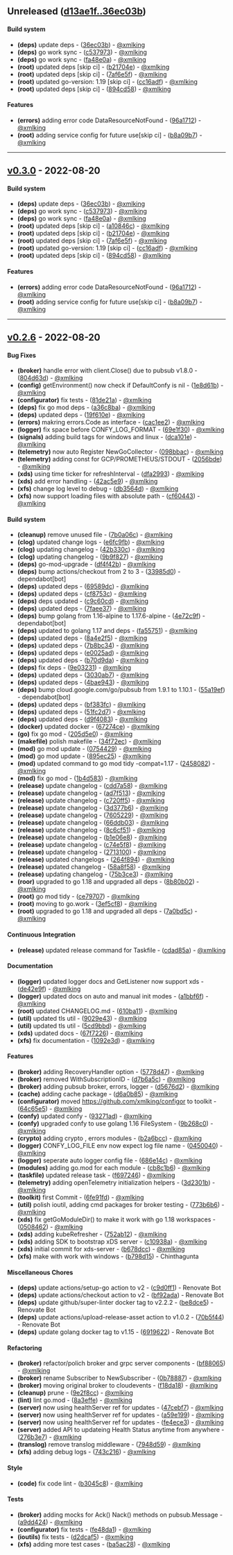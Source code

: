 ## Unreleased ([d13ae1f..36ec03b](https://github.com/xmlking/toolkit/compare/d13ae1f..36ec03b))
#### Build system
- **(deps)** update deps - ([36ec03b](https://github.com/xmlking/toolkit/commit/36ec03b310f23979d261127ef36f35a7353522a8)) - [@xmlking](https://github.com/xmlking)
- **(deps)** go work sync - ([c537973](https://github.com/xmlking/toolkit/commit/c537973e2589ed5717c25bf08d8fe5b2efae53a7)) - [@xmlking](https://github.com/xmlking)
- **(deps)** go work sync - ([fa48e0a](https://github.com/xmlking/toolkit/commit/fa48e0add69c4f75095dcb53fb8a119dc4ffa985)) - [@xmlking](https://github.com/xmlking)
- **(root)** updated deps [skip ci] - ([b21704e](https://github.com/xmlking/toolkit/commit/b21704e60929cac976c75e50c8b482a54cd817a7)) - [@xmlking](https://github.com/xmlking)
- **(root)** updated deps [skip ci] - ([7af6e5f](https://github.com/xmlking/toolkit/commit/7af6e5fa4339db6c473e7eb924ea986ba660f3f0)) - [@xmlking](https://github.com/xmlking)
- **(root)** updated go-version: 1.19 [skip ci] - ([cc16adf](https://github.com/xmlking/toolkit/commit/cc16adf03c4306326a7b5a9bccd045c86ee1e728)) - [@xmlking](https://github.com/xmlking)
- **(root)** updated deps [skip ci] - ([894cd58](https://github.com/xmlking/toolkit/commit/894cd5827653e9c5517f0b33edb71ad8ba2d9bf2)) - [@xmlking](https://github.com/xmlking)
#### Features
- **(errors)** adding error code DataResourceNotFound - ([96a1712](https://github.com/xmlking/toolkit/commit/96a1712f5db4b0c23acedd36088d7d9a9d763f36)) - [@xmlking](https://github.com/xmlking)
- **(root)** adding service config for future use[skip ci] - ([b8a09b7](https://github.com/xmlking/toolkit/commit/b8a09b7bc8a1afdc51e5fe5aa4cd9cf405b21db3)) - [@xmlking](https://github.com/xmlking)

- - -
## [v0.3.0](https://github.com/xmlking/toolkit/compare/v0.2.6..v0.3.0) - 2022-08-20
#### Build system
- **(deps)** update deps - ([36ec03b](https://github.com/xmlking/toolkit/commit/36ec03b310f23979d261127ef36f35a7353522a8)) - [@xmlking](https://github.com/xmlking)
- **(deps)** go work sync - ([c537973](https://github.com/xmlking/toolkit/commit/c537973e2589ed5717c25bf08d8fe5b2efae53a7)) - [@xmlking](https://github.com/xmlking)
- **(deps)** go work sync - ([fa48e0a](https://github.com/xmlking/toolkit/commit/fa48e0add69c4f75095dcb53fb8a119dc4ffa985)) - [@xmlking](https://github.com/xmlking)
- **(root)** updated deps [skip ci] - ([a10846c](https://github.com/xmlking/toolkit/commit/a10846cc90d7152e71d51a1f56f9dcfd76f94ce0)) - [@xmlking](https://github.com/xmlking)
- **(root)** updated deps [skip ci] - ([b21704e](https://github.com/xmlking/toolkit/commit/b21704e60929cac976c75e50c8b482a54cd817a7)) - [@xmlking](https://github.com/xmlking)
- **(root)** updated deps [skip ci] - ([7af6e5f](https://github.com/xmlking/toolkit/commit/7af6e5fa4339db6c473e7eb924ea986ba660f3f0)) - [@xmlking](https://github.com/xmlking)
- **(root)** updated go-version: 1.19 [skip ci] - ([cc16adf](https://github.com/xmlking/toolkit/commit/cc16adf03c4306326a7b5a9bccd045c86ee1e728)) - [@xmlking](https://github.com/xmlking)
- **(root)** updated deps [skip ci] - ([894cd58](https://github.com/xmlking/toolkit/commit/894cd5827653e9c5517f0b33edb71ad8ba2d9bf2)) - [@xmlking](https://github.com/xmlking)
#### Features
- **(errors)** adding error code DataResourceNotFound - ([96a1712](https://github.com/xmlking/toolkit/commit/96a1712f5db4b0c23acedd36088d7d9a9d763f36)) - [@xmlking](https://github.com/xmlking)
- **(root)** adding service config for future use[skip ci] - ([b8a09b7](https://github.com/xmlking/toolkit/commit/b8a09b7bc8a1afdc51e5fe5aa4cd9cf405b21db3)) - [@xmlking](https://github.com/xmlking)

- - -


## [v0.2.6](https://github.com/xmlking/toolkit/compare/878c5346090072d3da9595bceeddf05e5218b4f5..v0.2.6) - 2022-08-20
#### Bug Fixes
- **(broker)** handle error with client.Close() due to pubsub v1.8.0 - ([804d63d](https://github.com/xmlking/toolkit/commit/804d63dab872317336ef2a2f6f2cca21e2dba6cb)) - [@xmlking](https://github.com/xmlking)
- **(config)** getEnvironment() now check if DefaultConfy is nil - ([1e8d61b](https://github.com/xmlking/toolkit/commit/1e8d61bf419a3221c0e1810a93d6abe6e60e531e)) - [@xmlking](https://github.com/xmlking)
- **(configurator)** fix tests - ([81de21a](https://github.com/xmlking/toolkit/commit/81de21a61dc06038f5a5b1d60bb3b756822b7de1)) - [@xmlking](https://github.com/xmlking)
- **(deps)** fix go mod deps - ([a36c8ba](https://github.com/xmlking/toolkit/commit/a36c8baa1e51cce66fead0a2cacd88545c3682a0)) - [@xmlking](https://github.com/xmlking)
- **(deps)** updated deps - ([19f610e](https://github.com/xmlking/toolkit/commit/19f610e71ea37058638447a0d9ab63a38f1b6efb)) - [@xmlking](https://github.com/xmlking)
- **(errors)** makring errors.Code as interface - ([cac1ee2](https://github.com/xmlking/toolkit/commit/cac1ee23dde46f5533a555c8b877e82232c9662a)) - [@xmlking](https://github.com/xmlking)
- **(logger)** fix space before CONFY_LOG_FORMAT - ([69e1f30](https://github.com/xmlking/toolkit/commit/69e1f30d379252d53ce2702f34d8cc2db8159e7f)) - [@xmlking](https://github.com/xmlking)
- **(signals)** adding build tags for windows and linux - ([dca101e](https://github.com/xmlking/toolkit/commit/dca101eb37fc7217024b6489c42d4240e3771f42)) - [@xmlking](https://github.com/xmlking)
- **(telemetry)** now auto Register NewGoCollector - ([098bbac](https://github.com/xmlking/toolkit/commit/098bbac6595cc069e32afe6b437a28235c090563)) - [@xmlking](https://github.com/xmlking)
- **(telemetry)** adding const for GCP/PROMETHEUS/STDOUT - ([2056bde](https://github.com/xmlking/toolkit/commit/2056bde09290f4b85293b3cd5b493b3278a582f6)) - [@xmlking](https://github.com/xmlking)
- **(xds)** using time ticker for refreshInterval - ([dfa2993](https://github.com/xmlking/toolkit/commit/dfa299351ef7ffee0293357d0f0314644690d215)) - [@xmlking](https://github.com/xmlking)
- **(xds)** add error handling - ([42ac5e9](https://github.com/xmlking/toolkit/commit/42ac5e9cb03b0c76daed795d3ad42947a8042c08)) - [@xmlking](https://github.com/xmlking)
- **(xfs)** change log level to debug - ([db3564d](https://github.com/xmlking/toolkit/commit/db3564d96872a0bcbc13483db7ef9dd413b1ef7c)) - [@xmlking](https://github.com/xmlking)
- **(xfs)** now support loading files with absolute path - ([cf60443](https://github.com/xmlking/toolkit/commit/cf60443af5e304cb54759a3af3e4bf8a106eeb32)) - [@xmlking](https://github.com/xmlking)
#### Build system
- **(cleanup)** remove unused file - ([7b0a06c](https://github.com/xmlking/toolkit/commit/7b0a06cff3d366f5b895ed72f61e94c819b53588)) - [@xmlking](https://github.com/xmlking)
- **(clog)** updated change logs - ([e6fc9fb](https://github.com/xmlking/toolkit/commit/e6fc9fbc77554b0085131333f6090dfaf4aa2bc4)) - [@xmlking](https://github.com/xmlking)
- **(clog)** updating changelog - ([42b330c](https://github.com/xmlking/toolkit/commit/42b330ca1602727a95956c676b817460e76c01cc)) - [@xmlking](https://github.com/xmlking)
- **(clog)** updating changelog - ([9b9f827](https://github.com/xmlking/toolkit/commit/9b9f82752bd67dab298c46f14c49c499c0ccd910)) - [@xmlking](https://github.com/xmlking)
- **(deps)** go-mod-upgrade - ([df4f42b](https://github.com/xmlking/toolkit/commit/df4f42b3bc33c370b4384bdac2472d25bd4db566)) - [@xmlking](https://github.com/xmlking)
- **(deps)** bump actions/checkout from 2 to 3 - ([33985d0](https://github.com/xmlking/toolkit/commit/33985d0b5380c1db5aa17eba61021a29353d91c6)) - dependabot[bot]
- **(deps)** updated deps - ([69589dc](https://github.com/xmlking/toolkit/commit/69589dc6247fa60b341c2f2cc019f101e92312d6)) - [@xmlking](https://github.com/xmlking)
- **(deps)** updated deps - ([cf8753c](https://github.com/xmlking/toolkit/commit/cf8753ccc1d2370f4807f84fa2e9bd44e3054925)) - [@xmlking](https://github.com/xmlking)
- **(deps)** deps updated - ([c9c60cd](https://github.com/xmlking/toolkit/commit/c9c60cdbaef76b610e0eb5c38e58d53fb70d876d)) - [@xmlking](https://github.com/xmlking)
- **(deps)** updated deps - ([7faee37](https://github.com/xmlking/toolkit/commit/7faee37dd2aa2bcc27a97d716995e2eb0b736ab6)) - [@xmlking](https://github.com/xmlking)
- **(deps)** bump golang from 1.16-alpine to 1.17.6-alpine - ([4e72c9f](https://github.com/xmlking/toolkit/commit/4e72c9fd29722dd079acb3881034fecd05d141cd)) - dependabot[bot]
- **(deps)** updated to golang 1.17 and deps - ([fa55751](https://github.com/xmlking/toolkit/commit/fa557513a163080acc9ff48aa73226a42abff425)) - [@xmlking](https://github.com/xmlking)
- **(deps)** updated deps - ([8a4e2f5](https://github.com/xmlking/toolkit/commit/8a4e2f5cb6cc8386a174aa47fbf727199c19cde8)) - [@xmlking](https://github.com/xmlking)
- **(deps)** updated deps - ([7b8bc34](https://github.com/xmlking/toolkit/commit/7b8bc3480dccd630d9c88c006b4a4683e2b03540)) - [@xmlking](https://github.com/xmlking)
- **(deps)** updated deps - ([e0025ad](https://github.com/xmlking/toolkit/commit/e0025ad037e6ad7c66b85eb3bf676dc0d56d2a30)) - [@xmlking](https://github.com/xmlking)
- **(deps)** updated deps - ([b70d9da](https://github.com/xmlking/toolkit/commit/b70d9da5990470dd646e8d6fbae20327b8c737c2)) - [@xmlking](https://github.com/xmlking)
- **(deps)** fix deps - ([9e03231](https://github.com/xmlking/toolkit/commit/9e0323160113a1e289544cb14a96e2371a4106d0)) - [@xmlking](https://github.com/xmlking)
- **(deps)** updated deps - ([3030ab7](https://github.com/xmlking/toolkit/commit/3030ab78880de468f91f185a7921ad10947a8721)) - [@xmlking](https://github.com/xmlking)
- **(deps)** updated deps - ([4bae943](https://github.com/xmlking/toolkit/commit/4bae943f3424cdb16403d858c9ca7dc18d5e0a9a)) - [@xmlking](https://github.com/xmlking)
- **(deps)** bump cloud.google.com/go/pubsub from 1.9.1 to 1.10.1 - ([55a19ef](https://github.com/xmlking/toolkit/commit/55a19efaf1093a2997f5d4e957a7809ad0fc30e8)) - dependabot[bot]
- **(deps)** updated deps - ([bf383fc](https://github.com/xmlking/toolkit/commit/bf383fcb7154561e99447b5036f434ee27b975b3)) - [@xmlking](https://github.com/xmlking)
- **(deps)** updated deps - ([51fc2d7](https://github.com/xmlking/toolkit/commit/51fc2d71fb2d8aa2f17be15deceb88221ec18c32)) - [@xmlking](https://github.com/xmlking)
- **(deps)** updated deps - ([d9f4083](https://github.com/xmlking/toolkit/commit/d9f40835484763c4eedb5c9fcdb352699dd41fa5)) - [@xmlking](https://github.com/xmlking)
- **(docker)** updated docker - ([67274ce](https://github.com/xmlking/toolkit/commit/67274cedc4da6f185347150c92ebb5b9b8ea0fbf)) - [@xmlking](https://github.com/xmlking)
- **(go)** fix go mod - ([205d5e0](https://github.com/xmlking/toolkit/commit/205d5e0d655371974e5495a45de6938a79076817)) - [@xmlking](https://github.com/xmlking)
- **(makefile)** polish makefile - ([34f72ec](https://github.com/xmlking/toolkit/commit/34f72ecd7ccf3b9dab5c5140e24e531dec63ec68)) - [@xmlking](https://github.com/xmlking)
- **(mod)** go mod update - ([0754429](https://github.com/xmlking/toolkit/commit/0754429c27ba6f4edcb23928af39bb420359f342)) - [@xmlking](https://github.com/xmlking)
- **(mod)** go mod update - ([895ec25](https://github.com/xmlking/toolkit/commit/895ec254c86cd871372dd600744de62d793d385f)) - [@xmlking](https://github.com/xmlking)
- **(mod)** updated command to go mod tidy -compat=1.17 - ([2458082](https://github.com/xmlking/toolkit/commit/2458082dc04b1c95f5a13b2b8e61c3618bfd23b7)) - [@xmlking](https://github.com/xmlking)
- **(mod)** fix go mod - ([1b4d583](https://github.com/xmlking/toolkit/commit/1b4d58343f297ee18b656b662ec9b0fcc116ee2f)) - [@xmlking](https://github.com/xmlking)
- **(release)** update changelog - ([cdd7a58](https://github.com/xmlking/toolkit/commit/cdd7a58ac6ccb3440b7010c36a1b7dc517563306)) - [@xmlking](https://github.com/xmlking)
- **(release)** update changelog - ([ad7f513](https://github.com/xmlking/toolkit/commit/ad7f5135206c1ccf82e35a9dc459d16fd60ae485)) - [@xmlking](https://github.com/xmlking)
- **(release)** update changelog - ([c720ff5](https://github.com/xmlking/toolkit/commit/c720ff561c930a27a3a3f59163fdf305120b5278)) - [@xmlking](https://github.com/xmlking)
- **(release)** update changelog - ([3d377b6](https://github.com/xmlking/toolkit/commit/3d377b6c6c1f7615b7ad4497528d8013ddd7007c)) - [@xmlking](https://github.com/xmlking)
- **(release)** update changelog - ([7605229](https://github.com/xmlking/toolkit/commit/7605229e80e10ca8109657e69b39300824348018)) - [@xmlking](https://github.com/xmlking)
- **(release)** update changelog - ([66ddb03](https://github.com/xmlking/toolkit/commit/66ddb03cc0496925df2c809234117aae3c0c21af)) - [@xmlking](https://github.com/xmlking)
- **(release)** update changelog - ([8c6cf51](https://github.com/xmlking/toolkit/commit/8c6cf5170b4e9882cabc535882eb7de8ccfdb029)) - [@xmlking](https://github.com/xmlking)
- **(release)** update changelog - ([b1e06e8](https://github.com/xmlking/toolkit/commit/b1e06e8649a2e380dad1f8031cfb242a4eb0e73b)) - [@xmlking](https://github.com/xmlking)
- **(release)** update changelog - ([c74e5f8](https://github.com/xmlking/toolkit/commit/c74e5f853702537ee749ad087f644faa6cd0eb80)) - [@xmlking](https://github.com/xmlking)
- **(release)** update changelog - ([2713100](https://github.com/xmlking/toolkit/commit/2713100a22f95627fde7f0690cc9790bedbe7909)) - [@xmlking](https://github.com/xmlking)
- **(release)** updated changelogs - ([264f894](https://github.com/xmlking/toolkit/commit/264f894ae40411fcf5eb96418934cb6d667103fe)) - [@xmlking](https://github.com/xmlking)
- **(release)** updated changelog - ([58a8f58](https://github.com/xmlking/toolkit/commit/58a8f58e5e9fb479472d60a45e894ca8cfadf444)) - [@xmlking](https://github.com/xmlking)
- **(release)** updating changelog - ([75b3ce3](https://github.com/xmlking/toolkit/commit/75b3ce3807443ab73f4c983146de1a58b14c3d52)) - [@xmlking](https://github.com/xmlking)
- **(roor)** upgraded to go 1.18 and upgraded all deps - ([8b80b02](https://github.com/xmlking/toolkit/commit/8b80b02f4af2796d949be2c303364e98056af538)) - [@xmlking](https://github.com/xmlking)
- **(root)** go mod tidy - ([ce79707](https://github.com/xmlking/toolkit/commit/ce797071c43e386f3a3e0b2c78d399cc5588c845)) - [@xmlking](https://github.com/xmlking)
- **(root)** moving to go.work - ([3ef5cf8](https://github.com/xmlking/toolkit/commit/3ef5cf8d1059b7e9781132e4de921f419c410eed)) - [@xmlking](https://github.com/xmlking)
- **(root)** upgraded to go 1.18 and upgraded all deps - ([7a0bd5c](https://github.com/xmlking/toolkit/commit/7a0bd5cf638b98f8c465b80f2f2132d216b81ab6)) - [@xmlking](https://github.com/xmlking)
#### Continuous Integration
- **(release)** updated release command for Taskfile - ([cdad85a](https://github.com/xmlking/toolkit/commit/cdad85a4e46a3bf460861378afc4fb122b738636)) - [@xmlking](https://github.com/xmlking)
#### Documentation
- **(logger)** updated logger docs and GetListener now support xds - ([de42e9f](https://github.com/xmlking/toolkit/commit/de42e9f72da96893faef5a0a3a4b8d501ca73ab4)) - [@xmlking](https://github.com/xmlking)
- **(logger)** updated docs on auto and manual init modes - ([a1bbf6f](https://github.com/xmlking/toolkit/commit/a1bbf6fb7498b0ae063ba268f2fe861b46403462)) - [@xmlking](https://github.com/xmlking)
- **(root)** updated CHANGELOG.md - ([610ba11](https://github.com/xmlking/toolkit/commit/610ba11f694794a8a7129ba8023d4c71cb05efed)) - [@xmlking](https://github.com/xmlking)
- **(util)** updated tls util - ([9029e43](https://github.com/xmlking/toolkit/commit/9029e438457f024fcf532379ffc294dca74e4cce)) - [@xmlking](https://github.com/xmlking)
- **(util)** updated tls util - ([5cd9bbd](https://github.com/xmlking/toolkit/commit/5cd9bbd8b5a86a6d4bc8fef59efc02f8a0e0b59a)) - [@xmlking](https://github.com/xmlking)
- **(xds)** updated docs - ([67f7226](https://github.com/xmlking/toolkit/commit/67f7226a0887b8471b1e3993b811266fe0469fc9)) - [@xmlking](https://github.com/xmlking)
- **(xfs)** fix documentation - ([1092e3d](https://github.com/xmlking/toolkit/commit/1092e3d6a7963339bddde7604dd0e3842ca90de8)) - [@xmlking](https://github.com/xmlking)
#### Features
- **(broker)** adding RecoveryHandler option - ([5778d47](https://github.com/xmlking/toolkit/commit/5778d477931f747f3a64ad962b8b984b406cb919)) - [@xmlking](https://github.com/xmlking)
- **(broker)** removed WithSubscriptionID - ([d7b6a5c](https://github.com/xmlking/toolkit/commit/d7b6a5c7ad724fe79cf69d0ed9586c93fa5aafe3)) - [@xmlking](https://github.com/xmlking)
- **(broker)** adding pubsub broker, errors, logger - ([d5676d2](https://github.com/xmlking/toolkit/commit/d5676d275142482c6c64a95e572bfb9c1ef18787)) - [@xmlking](https://github.com/xmlking)
- **(cache)** adding cache package - ([d6a0b85](https://github.com/xmlking/toolkit/commit/d6a0b85d0e4ae2263045a4b38a7717cdddb61445)) - [@xmlking](https://github.com/xmlking)
- **(configurator)** moved https://github.com/xmlking/configor to toolkit - ([64c65e5](https://github.com/xmlking/toolkit/commit/64c65e5c29f2c3250045bf135e8d693ce2ff31b0)) - [@xmlking](https://github.com/xmlking)
- **(confy)** updated confy - ([93271ad](https://github.com/xmlking/toolkit/commit/93271ad6414fc17e0648847a8b37ff3680ed0c98)) - [@xmlking](https://github.com/xmlking)
- **(confy)** upgraded confy to use golang 1.16 FileSystem - ([9b268c0](https://github.com/xmlking/toolkit/commit/9b268c07f84954ae4d48ed54ce367886d836ff76)) - [@xmlking](https://github.com/xmlking)
- **(crypto)** adding crypto , errors modules - ([b2a6bcc](https://github.com/xmlking/toolkit/commit/b2a6bcc770ce6edbb286892dfe5b6b97d33d80cc)) - [@xmlking](https://github.com/xmlking)
- **(logger)** CONFY_LOG_FILE env now expect log file name - ([0450040](https://github.com/xmlking/toolkit/commit/04500402e02f61dbd7a780b1f80856528cdd4d56)) - [@xmlking](https://github.com/xmlking)
- **(logger)** seperate auto logger config file - ([686e14c](https://github.com/xmlking/toolkit/commit/686e14c11b53c56cc7745b1ba6b9a66f8b105f58)) - [@xmlking](https://github.com/xmlking)
- **(modules)** adding go.mod for each module - ([cb8c1b6](https://github.com/xmlking/toolkit/commit/cb8c1b68a5dcd4670f8e109cd85a4b890a321d8b)) - [@xmlking](https://github.com/xmlking)
- **(taskfile)** updated release task - ([f697246](https://github.com/xmlking/toolkit/commit/f697246d0e0c3970b7d5290692abbd01cc3d3daf)) - [@xmlking](https://github.com/xmlking)
- **(telemetry)** adding openTelemetry initialization helpers - ([3d2301b](https://github.com/xmlking/toolkit/commit/3d2301bbf74a0885db738170e2fbda714f131bf7)) - [@xmlking](https://github.com/xmlking)
- **(toolkit)** first Commit - ([6fe91fd](https://github.com/xmlking/toolkit/commit/6fe91fdd47d5d2453ee0311061c0069b633a297c)) - [@xmlking](https://github.com/xmlking)
- **(util)** polish ioutil, adding cmd packages for broker testing - ([773b6b6](https://github.com/xmlking/toolkit/commit/773b6b622dfb52782518aa5889cabb882f043876)) - [@xmlking](https://github.com/xmlking)
- **(xds)** fix getGoModuleDir() to make it work with go 1.18 workspaces - ([0508462](https://github.com/xmlking/toolkit/commit/0508462ee0bc6c56d5ca8a5403c0879be60413cb)) - [@xmlking](https://github.com/xmlking)
- **(xds)** adding kubeRefresher - ([752ab12](https://github.com/xmlking/toolkit/commit/752ab1239eb827810940a57d7307d193a555a60a)) - [@xmlking](https://github.com/xmlking)
- **(xds)** adding SDK to bootstrap xDS server - ([c10938a](https://github.com/xmlking/toolkit/commit/c10938ac2a561d2a60e335b0bf7961f3d46bfc1a)) - [@xmlking](https://github.com/xmlking)
- **(xds)** initial commit for xds-server - ([b678dcc](https://github.com/xmlking/toolkit/commit/b678dcccd89bf8e6fddb76292ec1e95def88f8a1)) - [@xmlking](https://github.com/xmlking)
- **(xfs)** make with work with windows - ([b798d15](https://github.com/xmlking/toolkit/commit/b798d155935ff27c81b9e149782c21aae9565453)) - Chinthagunta
#### Miscellaneous Chores
- **(deps)** update actions/setup-go action to v2 - ([c9d0ff1](https://github.com/xmlking/toolkit/commit/c9d0ff182cd2259c8bbe8f846fb9baec34538b56)) - Renovate Bot
- **(deps)** update actions/checkout action to v2 - ([bf92ada](https://github.com/xmlking/toolkit/commit/bf92adabc76bbe31fba749e4e7d595343c6c17f3)) - Renovate Bot
- **(deps)** update github/super-linter docker tag to v2.2.2 - ([be8dce5](https://github.com/xmlking/toolkit/commit/be8dce5fd4a4a5174d8d4bc8fe3cba7646ae6265)) - Renovate Bot
- **(deps)** update actions/upload-release-asset action to v1.0.2 - ([70b5f44](https://github.com/xmlking/toolkit/commit/70b5f441b468219e1fd9deec08bc2f422433d035)) - Renovate Bot
- **(deps)** update golang docker tag to v1.15 - ([6919622](https://github.com/xmlking/toolkit/commit/6919622ba3fe66b53823d2a118e1c117fc7ec60b)) - Renovate Bot
#### Refactoring
- **(broker)** refactor/polich broker and grpc server components - ([bf88065](https://github.com/xmlking/toolkit/commit/bf88065962f1c53b3fe24de87830e719a33986b2)) - [@xmlking](https://github.com/xmlking)
- **(broker)** rename Subscriber to NewSubscriber - ([0b78887](https://github.com/xmlking/toolkit/commit/0b7888777fd7afd1ebb10209245bb3b5471a2c39)) - [@xmlking](https://github.com/xmlking)
- **(broker)** moving original broker to cloudevents - ([f18da18](https://github.com/xmlking/toolkit/commit/f18da1869ab4b37599a1d9ba183c0cc9038b4ad0)) - [@xmlking](https://github.com/xmlking)
- **(cleanup)** prune - ([9e2f8cc](https://github.com/xmlking/toolkit/commit/9e2f8ccc8b1b9b61be70b844853401c929f606f3)) - [@xmlking](https://github.com/xmlking)
- **(lint)** lint go.mod - ([8a3effe](https://github.com/xmlking/toolkit/commit/8a3effe162e7cc45912b36abbbd3f2d7dbb1729d)) - [@xmlking](https://github.com/xmlking)
- **(server)** now using healthServer ref for updates - ([47cebf7](https://github.com/xmlking/toolkit/commit/47cebf71982e4bb63a765aeea38d4d0662178054)) - [@xmlking](https://github.com/xmlking)
- **(server)** now using healthServer ref for updates - ([a59e199](https://github.com/xmlking/toolkit/commit/a59e199f7c054a321fc020bb46b0d028a62b78d1)) - [@xmlking](https://github.com/xmlking)
- **(server)** now using healthServer ref for updates - ([fe4ece3](https://github.com/xmlking/toolkit/commit/fe4ece3ce1b83cd99eaa136e4e1b25de832f5bf4)) - [@xmlking](https://github.com/xmlking)
- **(server)** added API to updateing Health Status anytime from anywhere - ([276b3e7](https://github.com/xmlking/toolkit/commit/276b3e7e401f56cf34df2c57c0bdb43ccda37eb9)) - [@xmlking](https://github.com/xmlking)
- **(translog)** remove translog middleware - ([7948d59](https://github.com/xmlking/toolkit/commit/7948d59e4d92d4297666b576ced0cc52224e41e8)) - [@xmlking](https://github.com/xmlking)
- **(xfs)** adding debug logs - ([743c216](https://github.com/xmlking/toolkit/commit/743c2161065d83f008eabef2a4c71d091d896077)) - [@xmlking](https://github.com/xmlking)
#### Style
- **(code)** fix code lint - ([b3045c8](https://github.com/xmlking/toolkit/commit/b3045c835ed0459074b526f08194698260723e3c)) - [@xmlking](https://github.com/xmlking)
#### Tests
- **(broker)** adding mocks for Ack() Nack() methods on pubsub.Message - ([a9dd424](https://github.com/xmlking/toolkit/commit/a9dd424b45760d34e74c198e64ef390191b4f753)) - [@xmlking](https://github.com/xmlking)
- **(configurator)** fix tests - ([fe48da1](https://github.com/xmlking/toolkit/commit/fe48da1b91e67ed5c34ae142436da8d163abe62d)) - [@xmlking](https://github.com/xmlking)
- **(ioutils)** fix tests - ([d2dcaf5](https://github.com/xmlking/toolkit/commit/d2dcaf5f82c4b61c008656afb22edb1ad7d4184d)) - [@xmlking](https://github.com/xmlking)
- **(xfs)** adding more test cases - ([ba5ac28](https://github.com/xmlking/toolkit/commit/ba5ac28ac1171e1e99e95928def783de135e5e0d)) - [@xmlking](https://github.com/xmlking)

